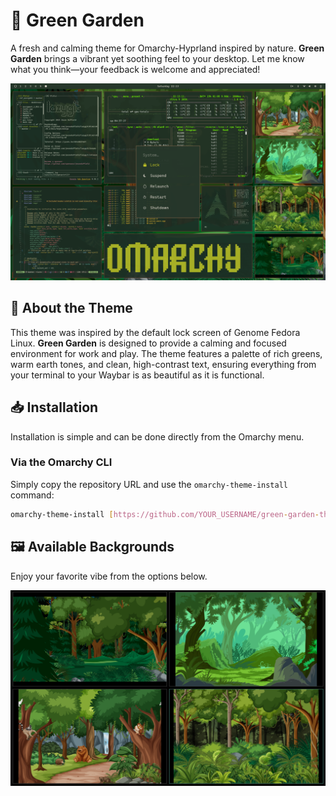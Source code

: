 # 🌳 Green Garden

A fresh and calming theme for Omarchy-Hyprland inspired by nature. **Green Garden** brings a vibrant yet soothing feel to your desktop. Let me know what you think—your feedback is welcome and appreciated! 


![Green Garden Theme Screenshot](https://raw.githubusercontent.com/kalk-ak/Stash/master/Omarchy-Green-Garden-Images/omarchy-lush-green.png)

## 🌿 About the Theme

This theme was inspired by the default lock screen of Genome Fedora Linux. **Green Garden** is designed to provide a calming and focused environment for work and play. The theme features a palette of rich greens, warm earth tones, and clean, high-contrast text, ensuring everything from your terminal to your Waybar is as beautiful as it is functional.


## 📥 Installation

Installation is simple and can be done directly from the Omarchy menu.

### Via the Omarchy CLI

Simply copy the repository URL and use the `omarchy-theme-install` command:

```bash
omarchy-theme-install [https://github.com/YOUR_USERNAME/green-garden-theme](https://github.com/YOUR_USERNAME/green-garden-theme)
```



## 🖼️ Available Backgrounds
Enjoy your favorite vibe from the options below.

![Green Garden Theme Screenshot](https://raw.githubusercontent.com/kalk-ak/Stash/master/Omarchy-Green-Garden-Images/background.png)
